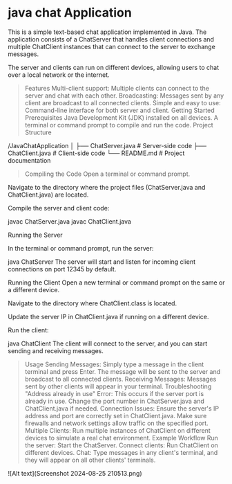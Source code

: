 # java chat Application

This is a simple text-based chat application implemented in Java. The application consists of a ChatServer that handles client connections and multiple ChatClient instances that can connect to the server to exchange messages.

The server and clients can run on different devices, allowing users to chat over a local network or the internet.

> Features
Multi-client support: Multiple clients can connect to the server and chat with each other.
Broadcasting: Messages sent by any client are broadcast to all connected clients.
Simple and easy to use: Command-line interface for both server and client.
Getting Started
Prerequisites
Java Development Kit (JDK) installed on all devices.
A terminal or command prompt to compile and run the code.
Project Structure

/JavaChatApplication
│
├── ChatServer.java      # Server-side code
├── ChatClient.java      # Client-side code
└── README.md            # Project documentation

> Compiling the Code
Open a terminal or command prompt.

Navigate to the directory where the project files (ChatServer.java and ChatClient.java) are located.

Compile the server and client code:

javac ChatServer.java
javac ChatClient.java

Running the Server

In the terminal or command prompt, run the server:

java ChatServer
The server will start and listen for incoming client connections on port 12345 by default.

Running the Client
Open a new terminal or command prompt on the same or a different device.

Navigate to the directory where ChatClient.class is located.

Update the server IP in ChatClient.java if running on a different device.

Run the client:


java ChatClient
The client will connect to the server, and you can start sending and receiving messages.

> Usage
Sending Messages: Simply type a message in the client terminal and press Enter. The message will be sent to the server and broadcast to all connected clients.
Receiving Messages: Messages sent by other clients will appear in your terminal.
Troubleshooting
"Address already in use" Error: This occurs if the server port is already in use. Change the port number in ChatServer.java and ChatClient.java if needed.
Connection Issues: Ensure the server's IP address and port are correctly set in ChatClient.java. Make sure firewalls and network settings allow traffic on the specified port.
Multiple Clients: Run multiple instances of ChatClient on different devices to simulate a real chat environment.
Example Workflow
Run the server: Start the ChatServer.
Connect clients: Run ChatClient on different devices.
Chat: Type messages in any client's terminal, and they will appear on all other clients' terminals.

![Alt text](Screenshot 2024-08-25 210513.png)

